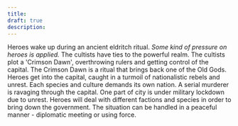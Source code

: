 ```yaml
---
title: 
draft: true
description:
---
```

Heroes wake up during an ancient eldritch ritual.
*Some kind of pressure on heroes is applied.*
The cultists have ties to the powerful realm.
The cultists plot a 'Crimson Dawn', overthrowing rulers and getting control of the capital.
The Crimson Dawn is a ritual that brings back one of the Old Gods.
Heroes get into the capital, caught in a turmoil of nationalistic rebels and unrest. 
Each species and culture demands its own nation.
A serial murderer is ravaging through the capital.
One part of city is under military lockdown due to unrest.
Heroes will deal with different factions and species in order to bring down the government.
The situation can be handled in a peaceful manner - diplomatic meeting or using force.
